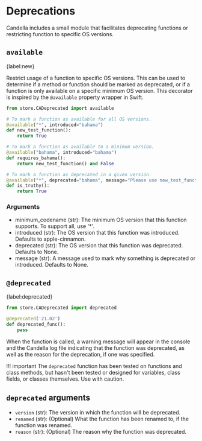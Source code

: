 # Deprecations

Candella includes a small module that facilitates deprecating functions or restricting function to specific OS versions.

## `available`

{label:new}

Restrict usage of a function to specific OS versions. This can be used to determine if a method or function should be marked as deprecated, or if a function is only available on a specific minimum OS version. This decorator is inspired by the `@available` property wrapper in Swift.

```py
from store.CADeprecated import available

# To mark a function as available for all OS versions.
@available("*", introduced="bahama")
def new_test_function():
    return True

# To mark a function as available to a minimum version.
@available("bahama", introduced="bahama")
def requires_bahama():
    return new_test_function() and False

# To mark a function as deprecated in a given version.
@available("*", deprecated="bahama", message="Please use new_test_function instead.")
def is_truthy():
    return True
```

### Arguments
- minimum_codename (str): The minimum OS version that this function supports. To support all, use '*'.
- introduced (str): The OS version that this function was introduced. Defaults to apple-cinnamon.
- deprecated (str): The OS version that this function was deprecated. Defaults to None.
- message (str): A message used to mark why something is deprecated or introduced. Defaults to None.

## `@deprecated`

{label:deprecated}

```py
from store.CADeprecated import deprecated

@deprecated('21.02')
def deprecated_func():
    pass

```

When the function is called, a warning message will appear in the console and the Candella log file indicating that the function was deprecated, as well as the reason for the deprecation, if one was specified.

!!! important
    The `deprecated` function has been tested on functions and class methods, but hasn't been tested or designed for variables, class fields, or classes themselves. Use with caution.

## `deprecated` arguments

- `version` (str): The version in which the function will be deprecated.
- `renamed` (str): (Optional) What the function has been renamed to, if the function was renamed.
- `reason` (str): (Optional) The reason why the function was deprecated.